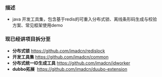 ### 描述
- java 开发工具集，包含基于redis的可重入分布式锁、离线条形码生成与校验方案、常见框架使用demo

### 现已经讲项目拆分至

- **分布式锁**  https://github.com/imadcn/redislock
- **开发工具集**  https://github.com/imadcn/common
- **分布式统一ID生成工具**  https://github.com/imadcn/idworker
- **dubbo拓展**  https://github.com/imadcn/duubo-extension
